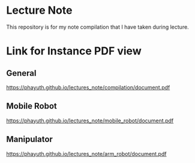 # Lecture Note
This repository is for my note compilation that I have taken during lecture.

# Link for Instance PDF view
## General
https://phayuth.github.io/lectures_note/compilation/document.pdf

## Mobile Robot
https://phayuth.github.io/lectures_note/mobile_robot/document.pdf

## Manipulator
https://phayuth.github.io/lectures_note/arm_robot/document.pdf
